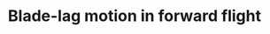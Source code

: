---
learningObjectiveId: "082.05.03"
parentId: "082.05"
title: Blade-lag motion in forward flight
---